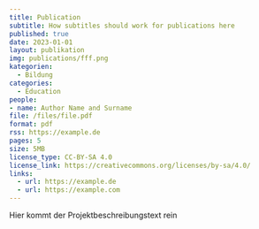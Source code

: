 ```yaml
---
title: Publication
subtitle: How subtitles should work for publications here
published: true
date: 2023-01-01
layout: publikation
img: publications/fff.png
kategorien:
  - Bildung
categories:
  - Education
people:
- name: Author Name and Surname
file: /files/file.pdf
format: pdf
rss: https://example.de
pages: 5
size: 5MB
license_type: CC-BY-SA 4.0
license_link: https://creativecommons.org/licenses/by-sa/4.0/
links: 
  - url: https://example.de
  - url: https://example.com
---
```


Hier kommt der Projektbeschreibungstext rein
